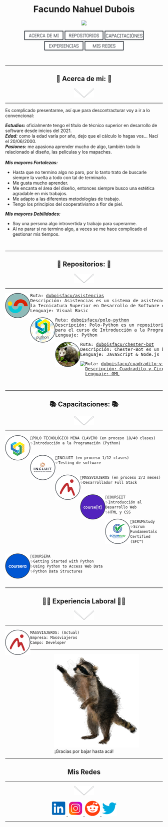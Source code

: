 <h1 align="center">Facundo Nahuel Dubois</h1>

<p align="center">
<a href="#"> <img height=150px src="README.resources/t_me.png"/></a>
</p>

<p align="center">
<a href="#yo"> <img height=30px src="README.resources/h_about.png"/></a>
<a href="#repositorios"> <img height=30px src="README.resources/h_repositorios.png"/></a>
<a href="#capacitaciones"> <img height=30px src="README.resources/h_capacitaciones.png"/></a>
<a href="#trabajos"> <img height=30px src="README.resources/h_experiencia.png"/></a>
<a href="#redes"> <img height=30px src="README.resources/h_redes.png"/></a>
</p>

<a id="yo"> </a>
<br>


-----------------------------------------------------------
<h2  font-size="75px" align="center">🦝 Acerca de mi: 🦝</h2>
<p align="center">
<a href="#yo"> <img height=30px src="README.resources/s_arrow.png"/></a>
</p>

-----------------------------------------------------------
Es complicado presentarme, así que para descontracturar voy a ir a lo convencional: <br>

___Estudios:___ oficialmente tengo el título de técnico superior en desarrollo de software desde inicios del 2021. <br>
___Edad:___ como la edad varía por año, dejo que el cálculo lo hagas vos... Nací el 20/06/2000. <br>
___Pasiones:___ me apasiona aprender mucho de algo, también todo lo relacionado al diseño, las películas y los mapaches. <br>
<br>
___Mis mayores Fortalezas:___ <br>
- Hasta que no termino algo no paro, por lo tanto trato de buscarle siempre la vuelta a todo con tal de terminarlo.
- Me gusta mucho aprender.
- Me encanta el área del diseño, entonces siempre busco una estética agradable en mis trabajos.
- Me adapto a las diferentes metodologías de trabajo.
- Tengo los principios del cooperativismo a flor de piel. 

___Mis mayores Debilidades:___ <br>
- Soy una persona algo introvertida y trabajo para superarme.
- Al no parar si no termino algo, a veces se me hace complicado el gestionar mis tiempos.


<a id="repositorios"> </a>
<br>



-----------------------------------------------------------
<h2 id="repositorios" font-size="75px" align="center">📁 Repositorios: 📁</h2>
<p align="center">
<a href="#repositorios"> <img height=30px src="README.resources/s_arrow.png"/></a>
</p>

-----------------------------------------------------------
<img align="left" height=80px src="README.resources/r_asis.png"/>

<pre>
Ruta: <a href="https://github.com/duboisfacu/asistencias">duboisfacu/asistencias</a>
Descripción: Asistencias es un sistema de asistecncias desarrollado como proyecto de tesis para 
la Tecnicatura Superior en Desarrollo de Software en el Instituto Superior Dr. Carlos María Carena.
Lenguaje: Visual Basic
</pre>

<img align="left" height=80px src="README.resources/r_polo.png"/>

<pre>
Ruta: <a href="https://github.com/duboisfacu/polo-python">duboisfacu/polo-python</a>
Descripción: Polo-Python es un repositorio de ejercicios y actividades realizadas 
para el curso de Introducción a la Programación con Python provisto por el Polo Tecnológico de Mina Clavero.
Lenguaje: Python
</pre>

<img align="left" height=80px src="README.resources/r_chester.png"/>

<pre>
Ruta: <a href="https://github.com/duboisfacu/chester-bot">duboisfacu/chester-bot</a>
Descripción: Chester-Bot es un bot multifuncional para la plataforma Discord.
Lenguaje: JavaScript & Node.js
</pre>

<img align="left" height=80px src="README.resources/r_cyc.png"/>
<pre>
Ruta: <a href="https://github.com/duboisfacu/cuadradito-y-circulito">duboisfacu/cuadradito-y-circulito/a>
Descripción: Cuadradito y Circulito es un juego desarrollado en GameMaker Studio 2.
Lenguaje: GML
</pre>

<a id="capacitaciones"> </a>
<br>


-----------------------------------------------------------
<h2 font-size="75px" align="center">📚 Capacitaciones: 📚</h2>

<p align="center">
<a href="#capacitaciones"> <img height=30px src="README.resources/s_arrow.png"/></a>
</p>

-----------------------------------------------------------
<img align="left" height=80px src="README.resources/i_polo.png"/>

```
🌟POLO TECNOLÓGICO MINA CLAVERO (en proceso 18/40 clases)
✨Introducción a la Programación (Python) 
ㅤ
```

<img align="left" height=80px src="README.resources/i_incluit.png"/>

```
🌟INCLUIT (en proceso 1/12 clases)
✨Testing de software 
ㅤ
```

<img align="left" height=80px src="README.resources/i_mass.png"/>

```
🌟MASSVIAJEROS (en proceso 2/3 meses)
✨Desarrollador Full Stack 
ㅤ
```

<img align="left" height=80px src="README.resources/i_courseit.png"/>

```
🌟COURSEIT
✨Introducción al Desarrollo Web
✨HTML y CSS
```

<img align="left" height=80px src="README.resources/i_scrum.png"/>

```
🌟SCRUMstudy
✨Scrum Fundamentals Certified (SFC™)
ㅤ
```

<img align="left" height=80px src="README.resources/i_coursera.png"/>

```
🌟COURSERA
✨Getting Started with Python
✨Using Python to Access Web Data
✨Python Data Structures
```

<a id="trabajos"> </a>
<br>

-----------------------------------------------------------
<h2 font-size="75px" align="center">👨‍💻 Experiencia Laboral 👨‍💻</h2>

<p align="center">
<a href="#trabajos"> <img height=30px src="README.resources/s_arrow.png"/></a>
</p>

-----------------------------------------------------------
<img align="left" height=80px src="README.resources/i_mass.png"/>

```
MASSVIAJEROS: (Actual)
Empresa: Massviajeros 
Campo: Developer 

```

-----------------------------------------------------------
<p align="center">
<a id="mapache" href="https://user-images.githubusercontent.com/66006741/123548950-5bea7100-d73d-11eb-8275-2b3dfb192c94.png"> <img height=300px src="README.resources/g_raccoon.gif"/></a>
<br>
¡Gracias por bajar hasta acá!
<a id="redes"></a> 
</p>
 




-----------------------------------------------------------


<h2 align="center"> Mis Redes </h2>
 
 -----------------------------------------------------------
 
<p align="center">
<a  href="#redes"> <img height=30px src="README.resources/s_arrow.png"/></a>
</p>
<center>
<p id="redes" align="center">
<a href="https://www.linkedin.com/in/duboisfacu/" target="_blank">
  <img src="README.resources/lkn.png" height=50px>
</a>
<a href="https://www.instagram.com/duboisfacu/" target="_blank">
  <img src="README.resources/ig.png" height=50px>
</a>
<a href="https://www.reddit.com/user/duboisfacu" target="_blank">
<img src="README.resources/rddt.png" height=50px>
</a>
<a href="https://twitter.com/duboisfacu" target="_blank">
<img src="README.resources/twt.png" height=50px>
</a>
  </p>
</center>


 -----------------------------------------------------------
